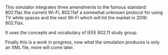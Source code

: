 This simulator integrates three amendments to the famous standard: 802.11ac the current Wi-Fi, 802.11af a somewhat unknown protocol for using TV white spaces and the next Wi-Fi which will hit the market in 2018: 802.11ax. 

It uses the concepts and vocabulary of IEEE 802.11 study group. 

Finally this is a work in progress, now what the simulation produces is only an XML file, more will come later.


